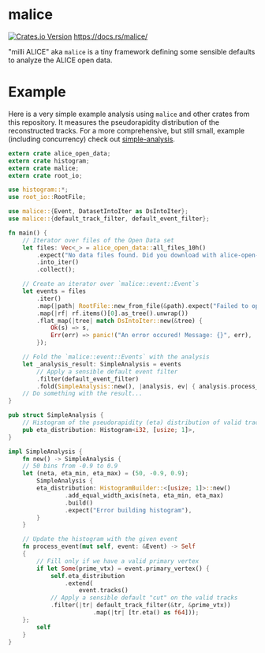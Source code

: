# malice
[![Crates.io Version](https://img.shields.io/crates/v/malice.svg)](https://crates.io/crates/malice)
https://docs.rs/malice/

"milli ALICE" aka `malice` is a tiny framework defining some sensible defaults to analyze the ALICE open data.

# Example

Here is a very simple example analysis using `malice` and other crates from this repository.
It measures the pseudorapidity distribution of the reconstructed tracks.
For a more comprehensive, but still small, example (including concurrency) check out [simple-analysis](https://github.com/cbourjau/alice-rs/tree/master/examples/simple-analysis).

``` rust
extern crate alice_open_data;
extern crate histogram;
extern crate malice;
extern crate root_io;

use histogram::*;
use root_io::RootFile;

use malice::{Event, DatasetIntoIter as DsIntoIter};
use malice::{default_track_filter, default_event_filter};

fn main() {
    // Iterator over files of the Open Data set
    let files: Vec<_> = alice_open_data::all_files_10h()
        .expect("No data files found. Did you download with alice-open-data?")
        .into_iter()
        .collect();

    // Create an iterator over `malice::event::Event`s
    let events = files
        .iter()
        .map(|path| RootFile::new_from_file(&path).expect("Failed to open file"))
        .map(|rf| rf.items()[0].as_tree().unwrap())
        .flat_map(|tree| match DsIntoIter::new(&tree) {
            Ok(s) => s,
            Err(err) => panic!("An error occured! Message: {}", err),
        });

    // Fold the `malice::event::Events` with the analysis	
    let _analysis_result: SimpleAnalysis = events
        // Apply a sensible default event filter
        .filter(default_event_filter)
        .fold(SimpleAnalysis::new(), |analysis, ev| { analysis.process_event(&ev) });
    // Do something with the result...
}

pub struct SimpleAnalysis {
    // Histogram of the pseudorapidity (eta) distribution of valid tracks
    pub eta_distribution: Histogram<i32, [usize; 1]>,
}

impl SimpleAnalysis {
    fn new() -> SimpleAnalysis {
	// 50 bins from -0.9 to 0.9
	let (neta, eta_min, eta_max) = (50, -0.9, 0.9);
        SimpleAnalysis {
	    eta_distribution: HistogramBuilder::<[usize; 1]>::new()
                .add_equal_width_axis(neta, eta_min, eta_max)
                .build()
                .expect("Error building histogram"),
        }
    }

    // Update the histogram with the given event
    fn process_event(mut self, event: &Event) -> Self
    {
        // Fill only if we have a valid primary vertex
        if let Some(prime_vtx) = event.primary_vertex() {
            self.eta_distribution
                .extend(
                    event.tracks()
		    // Apply a sensible default "cut" on the valid tracks
			.filter(|tr| default_track_filter(&tr, &prime_vtx))
                        .map(|tr| [tr.eta() as f64]));
	};
        self
    }
}
```

